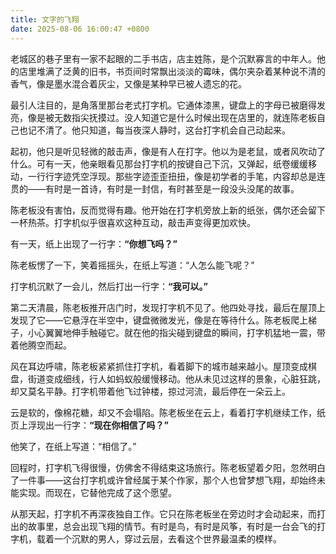 ```yaml
---
title: 文字的飞翔
date: 2025-08-06 16:00:47 +0800
---
```


老城区的巷子里有一家不起眼的二手书店，店主姓陈，是个沉默寡言的中年人。他的店里堆满了泛黄的旧书，书页间时常飘出淡淡的霉味，偶尔夹杂着某种说不清的香气，像是墨水混合着灰尘，又像是某种早已被人遗忘的花。

最引人注目的，是角落里那台老式打字机。它通体漆黑，键盘上的字母已被磨得发亮，像是被无数指尖抚摸过。没人知道它是什么时候出现在店里的，就连陈老板自己也记不清了。他只知道，每当夜深人静时，这台打字机会自己动起来。

起初，他只是听见轻微的敲击声，像是有人在打字。他以为是老鼠，或者风吹动了什么。可有一天，他亲眼看见那台打字机的按键自己下沉，又弹起，纸卷缓缓移动，一行行字迹凭空浮现。那些字迹歪歪扭扭，像是初学者的手笔，内容却总是连贯的——有时是一首诗，有时是一封信，有时甚至是一段没头没尾的故事。

陈老板没有害怕，反而觉得有趣。他开始在打字机旁放上新的纸张，偶尔还会留下一杯热茶。打字机似乎很喜欢这种互动，敲击声变得更加欢快。

有一天，纸上出现了一行字：**“你想飞吗？”**

陈老板愣了一下，笑着摇摇头，在纸上写道：“人怎么能飞呢？”

打字机沉默了一会儿，然后打出一行字：**“我可以。”**

第二天清晨，陈老板推开店门时，发现打字机不见了。他四处寻找，最后在屋顶上发现了它——它悬浮在半空中，键盘微微发光，像是在等待什么。陈老板爬上梯子，小心翼翼地伸手触碰它。就在他的指尖碰到键盘的瞬间，打字机猛地一震，带着他腾空而起。

风在耳边呼啸，陈老板紧紧抓住打字机，看着脚下的城市越来越小。屋顶变成棋盘，街道变成细线，行人如蚂蚁般缓慢移动。他从未见过这样的景象，心脏狂跳，却又莫名平静。打字机带着他飞过钟楼，掠过河流，最后停在一朵云上。

云是软的，像棉花糖，却又不会塌陷。陈老板坐在云上，看着打字机继续工作，纸页上浮现出一行字：**“现在你相信了吗？”**

他笑了，在纸上写道：“相信了。”

回程时，打字机飞得很慢，仿佛舍不得结束这场旅行。陈老板望着夕阳，忽然明白了一件事——这台打字机或许曾经属于某个作家，那个人也曾梦想飞翔，却始终未能实现。而现在，它替他完成了这个愿望。

从那天起，打字机不再深夜独自工作。它只在陈老板坐在旁边时才会动起来，而打出的故事里，总会出现飞翔的情节。有时是鸟，有时是风筝，有时是一台会飞的打字机，载着一个沉默的男人，穿过云层，去看这个世界最温柔的模样。
